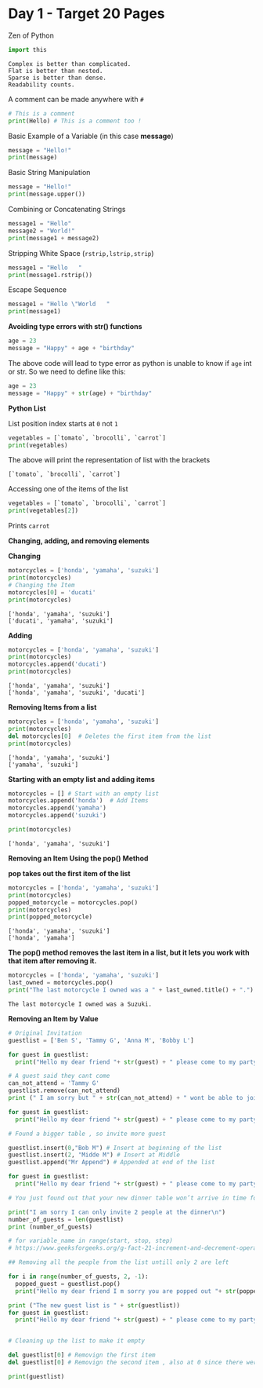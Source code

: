 # Day 1 - Target 20 Pages


Zen of Python


```py
import this
```
```
Complex is better than complicated.
Flat is better than nested.
Sparse is better than dense.
Readability counts.
```

A comment can be made anywhere with `#`
```py
# This is a comment
print(Hello) # This is a comment too !
```

Basic Example of a Variable (in this case **message**)

```py
message = "Hello!"
print(message)
```

Basic String Manipulation

```py
message = "Hello!"
print(message.upper())
```

Combining or Concatenating Strings

```py
message1 = "Hello"
message2 = "World!"
print(message1 + message2)
```

Stripping White Space (`rstrip,lstrip,strip`)

```py
message1 = "Hello   "
print(message1.rstrip())
```

Escape Sequence

```py
message1 = "Hello \"World   "
print(message1)
```

**Avoiding type errors with str() functions**

```py
age = 23
message = "Happy" + age + "birthday"
```

The above code will lead to type error as python is unable to know if  `age` int or str. So we need to define like this:

```py
age = 23
message = "Happy" + str(age) + "birthday"
```

**Python List**

List position index starts at `0` not `1`

```py
vegetables = [`tomato`, `brocolli`, `carrot`]
print(vegetables)
```

The above will print the representation of list with the brackets

```
[`tomato`, `brocolli`, `carrot`]
```

Accessing one of the items of the list

```py
vegetables = [`tomato`, `brocolli`, `carrot`]
print(vegetables[2])
```

Prints `carrot`

**Changing, adding, and removing elements**

**Changing**
```py
motorcycles = ['honda', 'yamaha', 'suzuki']
print(motorcycles)
# Changing the Item
motorcycles[0] = 'ducati'
print(motorcycles)
```

```
['honda', 'yamaha', 'suzuki']
['ducati', 'yamaha', 'suzuki']
```

**Adding**
```py
motorcycles = ['honda', 'yamaha', 'suzuki']
print(motorcycles)
motorcycles.append('ducati')
print(motorcycles)
```
```
['honda', 'yamaha', 'suzuki']
['honda', 'yamaha', 'suzuki', 'ducati']
```
**Removing Items from a list**

```py
motorcycles = ['honda', 'yamaha', 'suzuki']
print(motorcycles)
del motorcycles[0]  # Deletes the first item from the list
print(motorcycles)
```

```
['honda', 'yamaha', 'suzuki']
['yamaha', 'suzuki']
```

**Starting with an empty list and adding items**

```py
motorcycles = [] # Start with an empty list
motorcycles.append('honda')  # Add Items
motorcycles.append('yamaha')
motorcycles.append('suzuki')

print(motorcycles)
```

```
['honda', 'yamaha', 'suzuki']
```

**Removing an Item Using the pop() Method**

**pop takes out the first item of the list**

```py
motorcycles = ['honda', 'yamaha', 'suzuki']
print(motorcycles)
popped_motorcycle = motorcycles.pop()
print(motorcycles)
print(popped_motorcycle)
```
```
['honda', 'yamaha', 'suzuki']
['honda', 'yamaha']
```
**The pop() method removes the last item in a list, but it lets you work with that item after removing it.**

```py
motorcycles = ['honda', 'yamaha', 'suzuki']
last_owned = motorcycles.pop()
print("The last motorcycle I owned was a " + last_owned.title() + ".")
```

```
The last motorcycle I owned was a Suzuki.
```

**Removing an Item by Value**

```py
# Original Invitation
guestlist = ['Ben S', 'Tammy G', 'Anna M', 'Bobby L']

for guest in guestlist:
  print("Hello my dear friend "+ str(guest) + " please come to my party")

# A guest said they cant come
can_not_attend = 'Tammy G'
guestlist.remove(can_not_attend)
print (" I am sorry but " + str(can_not_attend) + " wont be able to join us")

for guest in guestlist:
  print("Hello my dear friend "+ str(guest) + " please come to my party")

# Found a bigger table , so invite more guest

guestlist.insert(0,"Bob M") # Insert at beginning of the list
guestlist.insert(2, "Midde M") # Insert at Middle
guestlist.append("Mr Append") # Appended at end of the list

for guest in guestlist:
  print("Hello my dear friend "+ str(guest) + " please come to my party")

# You just found out that your new dinner table won’t arrive in time for the dinner, and you have space for only two guests .

print("I am sorry I can only invite 2 people at the dinner\n")
number_of_guests = len(guestlist)
print (number_of_guests)

# for variable_name in range(start, stop, step)
# https://www.geeksforgeeks.org/g-fact-21-increment-and-decrement-operators-in-python/

## Removing all the people from the list untill only 2 are left

for i in range(number_of_guests, 2, -1):
  popped_guest = guestlist.pop()
  print("Hello my dear friend I m sorry you are popped out "+ str(popped_guest))

print ("The new guest list is " + str(guestlist))
for guest in guestlist:
  print("Hello my dear friend "+ str(guest) + " please come to my party")


# Cleaning up the list to make it empty

del guestlist[0] # Removign the first item
del guestlist[0] # Removign the second item , also at 0 since there were only 2 items , when first was remove , second one came to 0.

print(guestlist)

```
